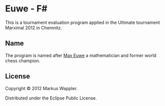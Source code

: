 # Euwe - F#

This is a tournament evaluation program applied in the
Ultimate tournament Marximal 2012 in Chemnitz.

## Name
The program is named after [Max Euwe][euwe] a mathematician
and former world chess champion.

[euwe]: http://en.wikipedia.org/wiki/Max_Euwe "Wikipedia"

## License

Copyright © 2012 Markus Wappler.

Distributed under the Eclipse Public License.
